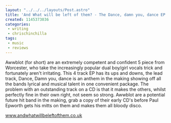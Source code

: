 ```yaml
---
layout: "../../../layouts/Post.astro"
title: 'And What will be left of them? - The Dance, damn you, dance EP'
created: 1145373036
categories:
 - writing
 - chrischinchilla
tags: 
 - music 
 - reviews
---
```


Awwblot (for short) are an extremely competent and confident 5 piece from Worcester, who take the increasingly popular dual boy/girl vocals trick and fortunately aren't irritating. This 4 track EP has its ups and downs, the lead track, Dance, Damn you, dance is an anthem in the making showing off all the bands lyrical and musical talent in one convenient package. The problem with an outstanding track on a CD is that it makes the others, whilst perfectly fine in their own right, not seem so strong. Awwblot are a potential future hit band in the making, grab a copy of their early CD's before Paul Epworth gets his mitts on them and makes them all bloody disco.

<a href='https://www.andwhatwillbeleftofthem.co.uk' target='_blank'>www.andwhatwillbeleftofthem.co.uk</a>

